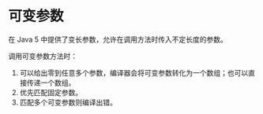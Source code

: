 # 可变参数

在 Java 5 中提供了变长参数，允许在调用方法时传入不定长度的参数。

调用可变参数方法时：

1. 可以给出零到任意多个参数，编译器会将可变参数转化为一个数组；也可以直接传递一个数组。
2. 优先匹配固定参数。
3. 匹配多个可变参数则编译出错。

